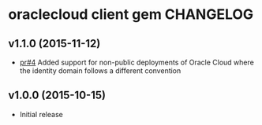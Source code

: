 # oraclecloud client gem CHANGELOG

## v1.1.0 (2015-11-12)
* [pr#4](https://github.com/chef-partners/oracle-cloud-client/pull/4) Added support for non-public deployments of Oracle Cloud where the identity domain follows a different convention

## v1.0.0 (2015-10-15)
* Initial release

